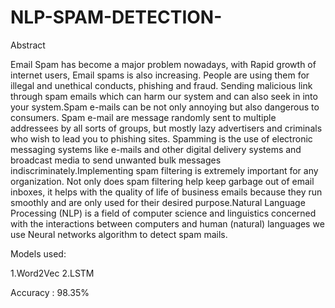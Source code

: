 # NLP-SPAM-DETECTION-
Abstract

 Email Spam has become a major problem nowadays, with Rapid growth of
internet users, Email spams is also increasing. People are using them for
illegal and unethical conducts, phishing and fraud. Sending malicious link
through spam emails which can harm our system and can also seek in into
your system.Spam e-mails can be not only annoying but also dangerous to
consumers. Spam e-mail are message randomly sent to multiple addressees
by all sorts of groups, but mostly lazy advertisers and criminals who wish to
lead you to phishing sites. Spamming is the use of electronic messaging
systems like e-mails and other digital delivery systems and broadcast media
to send unwanted bulk messages indiscriminately.Implementing spam
filtering is extremely important for any organization. Not only does spam
filtering help keep garbage out of email inboxes, it helps with the quality of
life of business emails because they run smoothly and are only used for their
desired purpose.Natural Language Processing (NLP) is a field of computer
science and linguistics concerned with the interactions between computers
and human (natural) languages we use Neural networks algorithm to detect
spam mails.



Models used:

1.Word2Vec
2.LSTM

Accuracy : 98.35%


